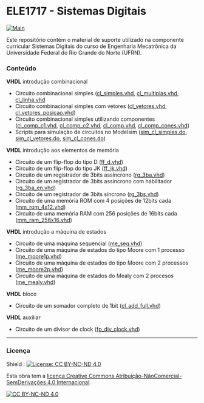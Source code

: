 # ELE1717 - Sistemas Digitais

[![Main](https://img.shields.io/badge/main%20language-PT-blue)](/../../)

Este repositório contém o material de suporte utilizado na componente curricular Sistemas Digitais do curso de Engenharia Mecatrônica da Universidade Federal do Rio Grande do Norte (UFRN).

### Conteúdo

**VHDL** introdução combinacional 
- Circuito combinacional simples ([cl_simples.vhd](https://github.com/sama-md/ELE1717/hdl/blob/master/combinacional/cl_simples.vhd), [cl_multiplas.vhd](https://github.com/sama-md/ELE1717/hdl/blob/master/combinacional/cl_multiplas.vhd), [cl_linha.vhd](https://github.com/sama-md/ELE1717/hdl/blob/master/combinacional/cl_linha.vhd)
- Circuito combinacional simples com vetores ([cl_vetores.vhd](https://github.com/sama-md/ELE1717/hdl/blob/master/combinacional/cl_vetores.vhd), [cl_vetores_posicao.vhd](https://github.com/sama-md/ELE1717/hdl/blob/master/combinacional/cl_vetores_posicao.vhd))
- Circuito combinacional simples utilizando componentes ([cl_comp_c1.vhd](https://github.com/sama-md/ELE1717/hdl/blob/master/combinacional/cl_comp_c1.vhd), [cl_comp_c2.vhd](https://github.com/sama-md/ELE1717/hdl/blob/master/combinacional/cl_comp_c2.vhd), [cl_comp.vhd](https://github.com/sama-md/ELE1717/hdl/blob/master/combinacional/cl_comp.vhd), [cl_comp_cones.vhd](https://github.com/sama-md/ELE1717/hdl/blob/master/combinacional/cl_comp_cones.vhd))
- Scripts para simulação de circuitos no Modelsim ([sim_cl_simples.do](https://github.com/sama-md/ELE1717/hdl/blob/master/combinacional/sim_cl_simples.do), [sim_cl_vetores.do](https://github.com/sama-md/ELE1717/hdl/blob/master/combinacional/sim_cl_vetores.do), [sim_cl_cones.do](https://github.com/sama-md/ELE1717/hdl/blob/master/combinacional/sim_cl_cones.do))

**VHDL** introdução aos elementos de memória
- Circuito de um flip-flop do tipo D ([ff_d.vhd](https://github.com/sama-md/ELE1717/hdl/blob/master/memoria/ff_d.vhd))
- Circuito de um flip-flop do tipo JK ([ff_jk.vhd](https://github.com/sama-md/ELE1717/hdl/blob/master/memoria/ff_jk.vhd))
- Circuito de um registrador de 3bits assíncrono ([rg_3ba.vhd](https://github.com/sama-md/ELE1717/hdl/blob/master/memoria/rg_3ba.vhd))
- Circuito de um registrador de 3bits assíncrono com habilitador ([rg_3ba_en.vhd](https://github.com/sama-md/ELE1717/hdl/blob/master/memoria/rg_3ba_en.vhd))
- Circuito de um registrador de 3bits síncrono ([rg_3bs.vhd](https://github.com/sama-md/ELE1717/hdl/blob/master/memoria/rg_3bs.vhd))
- Circuito de uma memória ROM com 4 posições de 12bits cada ([mm_rom_4x12.vhd](https://github.com/sama-md/ELE1717/hdl/blob/master/memoria/mm_rom_4x12.vhd))  
- Circuito de uma memória RAM com 256 posições de 16bits cada ([mm_ram_256x16.vhd](https://github.com/sama-md/ELE1717/hdl/blob/master/memoria/mm_ram_256x16.vhd)) 

**VHDL** introdução a máquina de estados
- Circuito de uma máquina sequencial ([me_seq.vhd](https://github.com/sama-md/ELE1717/hdl/blob/master/mde/me_seq.vhd))
- Circuito de uma máquina de estados do tipo Moore com 1 processo ([me_moore1p.vhd](https://github.com/sama-md/ELE1717/hdl/blob/master/mde/me_moore1p.vhd))
- Circuito de uma máquina de estados do tipo Moore com 2 processos ([me_moore2p.vhd](https://github.com/sama-md/ELE1717/hdl/blob/master/mde/me_moore2p.vhd))
- Circuito de uma máquina de estados do Mealy com 2 procesos ([me_mealy.vhd](https://github.com/sama-md/ELE1717/hdl/blob/master/mde/me_mealy.vhd))

**VHDL** bloco
- Circuito de um somador completo de 1bit ([cl_add_full.vhd](https://github.com/sama-md/ELE1717/hdl/blob/master/block/cl_add_full.vhd))

**VHDL** auxiliar
- Circuito de um divisor de clock ([fp_div_clock.vhd](https://github.com/sama-md/ELE1717/hdl/blob/master/block/fp_div_clock.vhd))

---
### Licença

Shield : [![License: CC BY-NC-ND 4.0](https://img.shields.io/badge/License-CC%20BY--NC--ND%204.0-lightgrey)](https://creativecommons.org/licenses/by-nc-nd/4.0/)

Esta obra tem a [licença Creative Commons Atribuição-NãoComercial-SemDerivações 4.0 Internacional](https://creativecommons.org/licenses/by-nc-nd/4.0/deed.pt_BR).

[![CC BY-NC-ND 4.0](https://licensebuttons.net/l/by-nc-nd/4.0/88x31.png)](https://creativecommons.org/licenses/by-nc-nd/4.0/deed.pt_BR)

 
